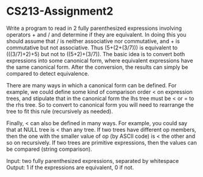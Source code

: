 # CS213-Assignment2
Write a program to read in 2 fully parenthesized expressions involving operators + and / and determine if they are equivalent.  In doing this you should assume that / is neither associative nor commutative, and + is commutative but not associative.  Thus (5+(2+(3/7))) is equivalent to (((3/7)+2)+5) but not to ((5+2)+(3/7)).  The basic idea is to convert both expressions into some canonical form, where equivalent expressions have the same canonical form.  After the conversion, the results can simply be compared to detect equivalence.

There are many ways in which a canonical form can be defined.  For example, we could define some kind of comparison order < on expression trees, and stipulate that in the canonical form the lhs tree must be < or = to the rhs tree.  So to convert to canonical form you will need to rearrange the tree to fit this rule (recursively as needed).  

Finally, < can also be defined in many ways. For example, you could say that at NULL tree is < than any tree.  If two trees have different op members, then the one with the smaller value of op (by ASCII code) is < the other and so on recursively. If two trees are primitive expressions, then the values can be compared (string comparison).

Input: two fully parenthesized expressions, separated by whitespace
Output:	1 if the expressions are equivalent, 0 if not.

